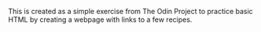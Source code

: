 This is created as a simple exercise from The Odin Project to practice basic HTML by creating a webpage with links to a few recipes.